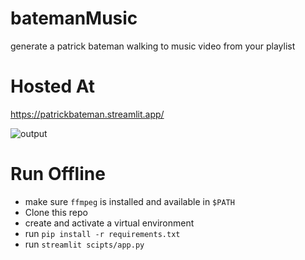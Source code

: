 # batemanMusic
generate a patrick bateman walking to music video from your playlist

# Hosted At
https://patrickbateman.streamlit.app/

![output](https://github.com/codeblech/batemanMusic/assets/37410163/d53b7a71-51d7-4819-acce-21274d199ec2)

# Run Offline
- make sure `ffmpeg` is installed and available in `$PATH`
- Clone this repo
- create and activate a virtual environment
- run `pip install -r requirements.txt`
- run `streamlit scipts/app.py`
